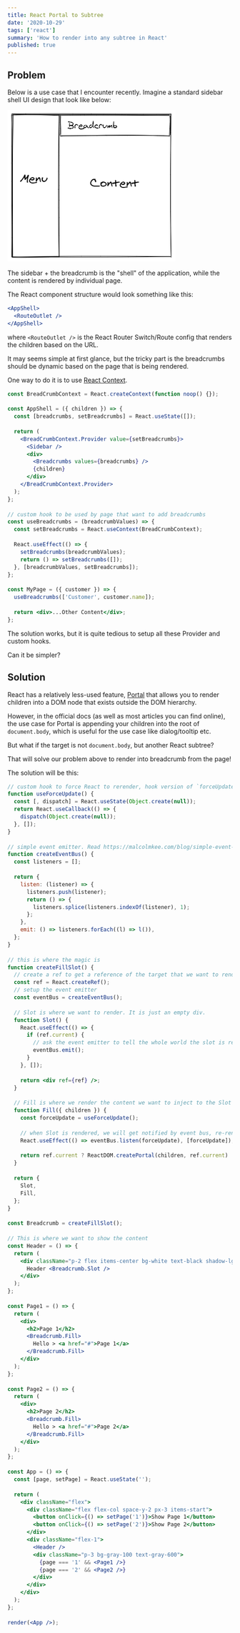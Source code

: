 ```yaml
---
title: React Portal to Subtree
date: '2020-10-29'
tags: ['react']
summary: 'How to render into any subtree in React'
published: true
---
```


## Problem

Below is a use case that I encounter recently. Imagine a standard sidebar shell UI design that look like below:

![Sidebar Shell Layout](layout.png)

The sidebar + the breadcrumb is the "shell" of the application, while the content is rendered by individual page.

The React component structure would look something like this:

```jsx
<AppShell>
  <RouteOutlet />
</AppShell>
```

where `<RouteOutlet />` is the React Router Switch/Route config that renders the children based on the URL.

It may seems simple at first glance, but the tricky part is the breadcrumbs should be dynamic based on the page that is being rendered.

One way to do it is to use [React Context][react-context].

```jsx
const BreadCrumbContext = React.createContext(function noop() {});

const AppShell = ({ children }) => {
  const [breadcrumbs, setBreadcrumbs] = React.useState([]);

  return (
    <BreadCrumbContext.Provider value={setBreadcrumbs}>
      <Sidebar />
      <div>
        <Breadcrumbs values={breadcrumbs} />
        {children}
      </div>
    </BreadCrumbContext.Provider>
  );
};

// custom hook to be used by page that want to add breadcrumbs
const useBreadcrumbs = (breadcrumbValues) => {
  const setBreadcrumbs = React.useContext(BreadCrumbContext);

  React.useEffect(() => {
    setBreadcrumbs(breadcrumbValues);
    return () => setBreadcrumbs([]);
  }, [breadcrumbValues, setBreadcrumbs]);
};

const MyPage = ({ customer }) => {
  useBreadcrumbs(['Customer', customer.name]);

  return <div>...Other Content</div>;
};
```

The solution works, but it is quite tedious to setup all these Provider and custom hooks.

Can it be simpler?

## Solution

React has a relatively less-used feature, [Portal][react-portal] that allows you to render children into a DOM node that exists outside the DOM hierarchy.

However, in the official docs (as well as most articles you can find online), the use case for Portal is appending your children into the root of `document.body`, which is useful for the use case like dialog/tooltip etc.

But what if the target is not `document.body`, but another React subtree?

That will solve our problem above to render into breadcrumb from the page!

The solution will be this:

```jsx live noInline
// custom hook to force React to rerender, hook version of `forceUpdate` of class component
function useForceUpdate() {
  const [, dispatch] = React.useState(Object.create(null));
  return React.useCallback(() => {
    dispatch(Object.create(null));
  }, []);
}

// simple event emitter. Read https://malcolmkee.com/blog/simple-event-bus/ for a more detailed explanation.
function createEventBus() {
  const listeners = [];

  return {
    listen: (listener) => {
      listeners.push(listener);
      return () => {
        listeners.splice(listeners.indexOf(listener), 1);
      };
    },
    emit: () => listeners.forEach((l) => l()),
  };
}

// this is where the magic is
function createFillSlot() {
  // create a ref to get a reference of the target that we want to render into
  const ref = React.createRef();
  // setup the event emitter
  const eventBus = createEventBus();

  // Slot is where we want to render. It is just an empty div.
  function Slot() {
    React.useEffect(() => {
      if (ref.current) {
        // ask the event emitter to tell the whole world the slot is ready to be used
        eventBus.emit();
      }
    }, []);

    return <div ref={ref} />;
  }

  // Fill is where we render the content we want to inject to the Slot
  function Fill({ children }) {
    const forceUpdate = useForceUpdate();

    // when Slot is rendered, we will get notified by event bus, re-render
    React.useEffect(() => eventBus.listen(forceUpdate), [forceUpdate]);

    return ref.current ? ReactDOM.createPortal(children, ref.current) : null;
  }

  return {
    Slot,
    Fill,
  };
}

const Breadcrumb = createFillSlot();

// This is where we want to show the content
const Header = () => {
  return (
    <div className="p-2 flex items-center bg-white text-black shadow-lg">
      Header <Breadcrumb.Slot />
    </div>
  );
};

const Page1 = () => {
  return (
    <div>
      <h2>Page 1</h2>
      <Breadcrumb.Fill>
        Hello > <a href="#">Page 1</a>
      </Breadcrumb.Fill>
    </div>
  );
};

const Page2 = () => {
  return (
    <div>
      <h2>Page 2</h2>
      <Breadcrumb.Fill>
        Hello > <a href="#">Page 2</a>
      </Breadcrumb.Fill>
    </div>
  );
};

const App = () => {
  const [page, setPage] = React.useState('');

  return (
    <div className="flex">
      <div className="flex flex-col space-y-2 px-3 items-start">
        <button onClick={() => setPage('1')}>Show Page 1</button>
        <button onClick={() => setPage('2')}>Show Page 2</button>
      </div>
      <div className="flex-1">
        <Header />
        <div className="p-3 bg-gray-100 text-gray-600">
          {page === '1' && <Page1 />}
          {page === '2' && <Page2 />}
        </div>
      </div>
    </div>
  );
};

render(<App />);
```

[react-portal]: https://reactjs.org/docs/portals.html
[react-context]: https://reactjs.org/docs/context.html
